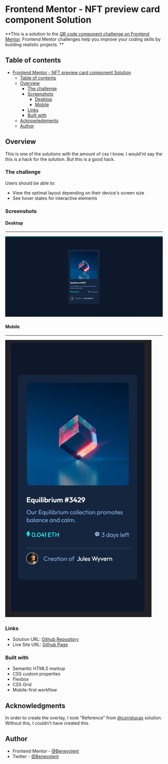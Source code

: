 # Frontend Mentor - NFT preview card component Solution

**This is a solution to the [QR code component challenge on Frontend Mentor](https://www.frontendmentor.io/challenges/qr-code-component-iux_sIO_H). Frontend Mentor challenges help you improve your coding skills by building realistic projects. 
**
## Table of contents

- [Frontend Mentor - NFT preview card component Solution](#frontend-mentor---nft-preview-card-component-solution)
  - [Table of contents](#table-of-contents)
  - [Overview](#overview)
    - [The challenge](#the-challenge)
    - [Screenshots](#screenshots)
      - [Desktop](#desktop)
      - [Mobile](#mobile)
    - [Links](#links)
    - [Built with](#built-with)
  - [Acknowledgments](#acknowledgments)
  - [Author](#author)


## Overview

This is one of the solutions with the amount of css I know. I would'nt say the this is a hack for the solution. But this is a good hack. 

### The challenge

Users should be able to:

- View the optimal layout depending on their device's screen size
- See hover states for interactive elements

### Screenshots

#### Desktop

---
![](./screenshots/desktop.jpg)

#### Mobile

---
![](./screenshots/mobile.jpg)

### Links

- Solution URL: [Github Repository](https://github.com/bene-volent/nft-preview-component)
- Live Site URL: [Github Page](https://bene-volent.github.io/nft-preview-component)

### Built with

- Semantic HTML5 markup
- CSS custom properties
- Flexbox
- CSS Grid
- Mobile-first workflow

## Acknowledgments

In order to create the overlay, I took "Reference" from [@correlucas](https://www.frontendmentor.io/solutions/nft-preview-card-vanilla-css-custom-design-and-hover-effects-zVKSAE5IXI) solution. Without this, I couldn't have created this.

## Author

- Frontend Mentor - [@Benevolent](https://www.frontendmentor.io/profile/bene-volent)
- Twitter - [@Benevolent](https://twitter.com/bene_volent_)
